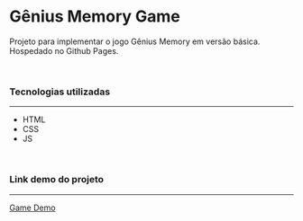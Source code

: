 # Gênius Memory Game

Projeto para implementar o jogo Gênius Memory em versão básica. <br />
Hospedado no Github Pages.

<br />

### **Tecnologias utilizadas**
----
- HTML
- CSS
- JS

<br />

### **Link demo do projeto**
----
[Game Demo](https://schdofer.github.io/genius-memory-game/)

<br />
